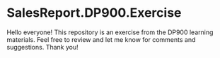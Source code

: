 # SalesReport.DP900.Exercise
Hello everyone! This repository is an exercise from the DP900 learning materials. Feel free to review and let me know for comments and suggestions. Thank you!
